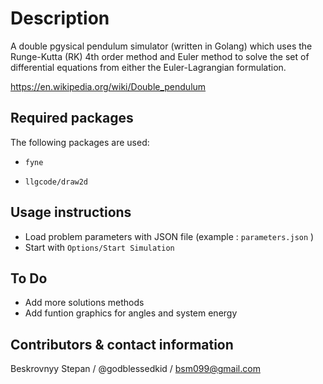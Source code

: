 # Description

A double pgysical pendulum simulator (written in Golang) which uses the Runge-Kutta (RK) 4th order method and Euler method to solve the set of differential equations from either the Euler-Lagrangian formulation.

https://en.wikipedia.org/wiki/Double_pendulum

## Required packages

The following packages are used: 
- `fyne`

- `llgcode/draw2d`


## Usage instructions
 - Load problem parameters with JSON file (example : `parameters.json` ) 
 - Start with `Options/Start Simulation`


## To Do 
- Add more solutions methods 
- Add funtion graphics for angles and system energy

## Contributors & contact information
Beskrovnyy Stepan / @godblessedkid / bsm099@gmail.com
